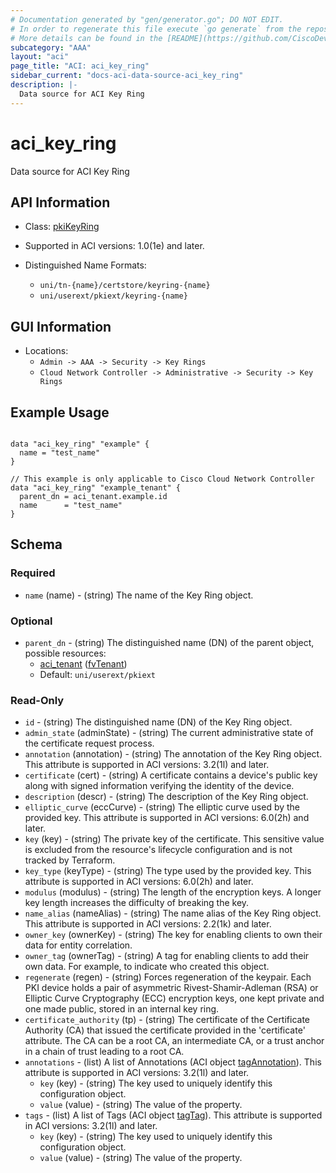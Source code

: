 ```yaml
---
# Documentation generated by "gen/generator.go"; DO NOT EDIT.
# In order to regenerate this file execute `go generate` from the repository root.
# More details can be found in the [README](https://github.com/CiscoDevNet/terraform-provider-aci/blob/master/README.md).
subcategory: "AAA"
layout: "aci"
page_title: "ACI: aci_key_ring"
sidebar_current: "docs-aci-data-source-aci_key_ring"
description: |-
  Data source for ACI Key Ring
---
```


# aci_key_ring #

Data source for ACI Key Ring

## API Information ##

* Class: [pkiKeyRing](https://pubhub.devnetcloud.com/media/model-doc-latest/docs/app/index.html#/objects/pkiKeyRing/overview)

* Supported in ACI versions: 1.0(1e) and later.

* Distinguished Name Formats:
  - `uni/tn-{name}/certstore/keyring-{name}`
  - `uni/userext/pkiext/keyring-{name}`

## GUI Information ##

* Locations:
  - `Admin -> AAA -> Security -> Key Rings`
  - `Cloud Network Controller -> Administrative -> Security -> Key Rings`

## Example Usage ##

```hcl

data "aci_key_ring" "example" {
  name = "test_name"
}

// This example is only applicable to Cisco Cloud Network Controller
data "aci_key_ring" "example_tenant" {
  parent_dn = aci_tenant.example.id
  name      = "test_name"
}

```

## Schema ##

### Required ###

* `name` (name) - (string) The name of the Key Ring object.

### Optional ###

* `parent_dn` - (string) The distinguished name (DN) of the parent object, possible resources:
  - [aci_tenant](https://registry.terraform.io/providers/CiscoDevNet/aci/latest/docs/resources/fvTenant) ([fvTenant](https://pubhub.devnetcloud.com/media/model-doc-latest/docs/app/index.html#/objects/fvTenant/overview))
  - Default: `uni/userext/pkiext`

### Read-Only ###

* `id` - (string) The distinguished name (DN) of the Key Ring object.
* `admin_state` (adminState) - (string) The current administrative state of the certificate request process.
* `annotation` (annotation) - (string) The annotation of the Key Ring object. This attribute is supported in ACI versions: 3.2(1l) and later.
* `certificate` (cert) - (string) A certificate contains a device's public key along with signed information verifying the identity of the device.
* `description` (descr) - (string) The description of the Key Ring object.
* `elliptic_curve` (eccCurve) - (string) The elliptic curve used by the provided key. This attribute is supported in ACI versions: 6.0(2h) and later.
* `key` (key) - (string) The private key of the certificate. This sensitive value is excluded from the resource's lifecycle configuration and is not tracked by Terraform.
* `key_type` (keyType) - (string) The type used by the provided key. This attribute is supported in ACI versions: 6.0(2h) and later.
* `modulus` (modulus) - (string) The length of the encryption keys. A longer key length increases the difficulty of breaking the key.
* `name_alias` (nameAlias) - (string) The name alias of the Key Ring object. This attribute is supported in ACI versions: 2.2(1k) and later.
* `owner_key` (ownerKey) - (string) The key for enabling clients to own their data for entity correlation.
* `owner_tag` (ownerTag) - (string) A tag for enabling clients to add their own data. For example, to indicate who created this object.
* `regenerate` (regen) - (string) Forces regeneration of the keypair. Each PKI device holds a pair of asymmetric Rivest-Shamir-Adleman (RSA) or Elliptic Curve Cryptography (ECC) encryption keys, one kept private and one made public, stored in an internal key ring.
* `certificate_authority` (tp) - (string) The certificate of the Certificate Authority (CA) that issued the certificate provided in the 'certificate' attribute. The CA can be a root CA, an intermediate CA, or a trust anchor in a chain of trust leading to a root CA.
* `annotations` - (list) A list of Annotations (ACI object [tagAnnotation](https://pubhub.devnetcloud.com/media/model-doc-latest/docs/app/index.html#/objects/tagAnnotation/overview)). This attribute is supported in ACI versions: 3.2(1l) and later.
    * `key` (key) - (string) The key used to uniquely identify this configuration object.
    * `value` (value) - (string) The value of the property.
* `tags` - (list) A list of Tags (ACI object [tagTag](https://pubhub.devnetcloud.com/media/model-doc-latest/docs/app/index.html#/objects/tagTag/overview)). This attribute is supported in ACI versions: 3.2(1l) and later.
    * `key` (key) - (string) The key used to uniquely identify this configuration object.
    * `value` (value) - (string) The value of the property.

